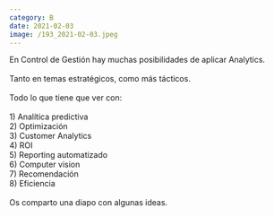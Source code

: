 ```yaml
--- 
category: B 
date: 2021-02-03 
image: /193_2021-02-03.jpeg 
--- 
```


En Control de Gestión hay muchas posibilidades de aplicar Analytics. <br><br>Tanto en temas estratégicos, como más tácticos. <br><br>Todo lo que tiene que ver con:<br><br>1) Analítica predictiva<br>2) Optimización<br>3) Customer Analytics<br>4) ROI<br>5) Reporting automatizado<br>6) Computer vision<br>7) Recomendación<br>8) Eficiencia<br><br>Os comparto una diapo con algunas ideas.